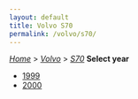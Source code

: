 ```yaml
---
layout: default
title: Volvo S70
permalink: /volvo/s70/
---
```

[*Home*](/) > [*Volvo*](/volvo/) > [*S70*](/volvo/s70/)
**Select year**
- [1999](/volvo/s70/1999/)
- [2000](/volvo/s70/2000/)
